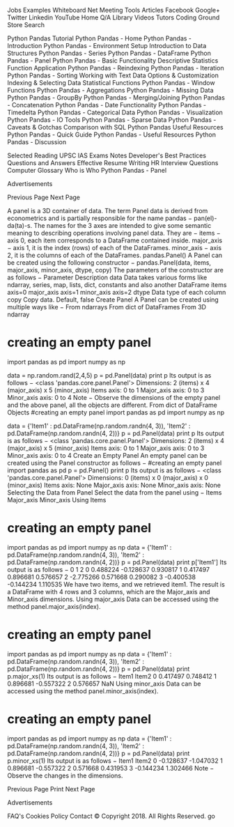 
 
 

 Jobs
  Examples
  Whiteboard
  Net Meeting
Tools 
  Articles
Facebook
Google+
Twitter
Linkedin
YouTube
 Home
 Q/A 
Library 
 Videos 
 Tutors
 Coding Ground 
 Store 
 Search 

 
Python Pandas Tutorial
Python Pandas - Home
Python Pandas - Introduction
Python Pandas - Environment Setup
Introduction to Data Structures
Python Pandas - Series
Python Pandas - DataFrame
Python Pandas - Panel
Python Pandas - Basic Functionality
Descriptive Statistics
Function Application
Python Pandas - Reindexing
Python Pandas - Iteration
Python Pandas - Sorting
Working with Text Data
Options & Customization
Indexing & Selecting Data
Statistical Functions
Python Pandas - Window Functions
Python Pandas - Aggregations
Python Pandas - Missing Data
Python Pandas - GroupBy
Python Pandas - Merging/Joining
Python Pandas - Concatenation
Python Pandas - Date Functionality
Python Pandas - Timedelta
Python Pandas - Categorical Data
Python Pandas - Visualization
Python Pandas - IO Tools
Python Pandas - Sparse Data
Python Pandas - Caveats & Gotchas
Comparison with SQL
Python Pandas Useful Resources
Python Pandas - Quick Guide
Python Pandas - Useful Resources
Python Pandas - Discussion
 
Selected Reading
UPSC IAS Exams Notes
Developer's Best Practices
Questions and Answers
Effective Resume Writing
HR Interview Questions
Computer Glossary
Who is Who
Python Pandas - Panel

Advertisements


 Previous Page 
Next Page   


A panel is a 3D container of data. The term Panel data is derived from econometrics and is partially responsible for the name pandas − pan(el)-da(ta)-s.
The names for the 3 axes are intended to give some semantic meaning to describing operations involving panel data. They are −
items − axis 0, each item corresponds to a DataFrame contained inside.
major_axis − axis 1, it is the index (rows) of each of the DataFrames.
minor_axis − axis 2, it is the columns of each of the DataFrames.
pandas.Panel()
A Panel can be created using the following constructor −
pandas.Panel(data, items, major_axis, minor_axis, dtype, copy)
The parameters of the constructor are as follows −
Parameter
Description
data
Data takes various forms like ndarray, series, map, lists, dict, constants and also another DataFrame
items
axis=0
major_axis
axis=1
minor_axis
axis=2
dtype
Data type of each column
copy
Copy data. Default, false
Create Panel
A Panel can be created using multiple ways like −
From ndarrays
From dict of DataFrames
From 3D ndarray
# creating an empty panel
import pandas as pd
import numpy as np

data = np.random.rand(2,4,5)
p = pd.Panel(data)
print p
Its output is as follows −
<class 'pandas.core.panel.Panel'>
Dimensions: 2 (items) x 4 (major_axis) x 5 (minor_axis)
Items axis: 0 to 1
Major_axis axis: 0 to 3
Minor_axis axis: 0 to 4
Note − Observe the dimensions of the empty panel and the above panel, all the objects are different.
From dict of DataFrame Objects
#creating an empty panel
import pandas as pd
import numpy as np

data = {'Item1' : pd.DataFrame(np.random.randn(4, 3)), 
        'Item2' : pd.DataFrame(np.random.randn(4, 2))}
p = pd.Panel(data)
print p
Its output is as follows −
<class 'pandas.core.panel.Panel'>
Dimensions: 2 (items) x 4 (major_axis) x 5 (minor_axis)
Items axis: 0 to 1
Major_axis axis: 0 to 3
Minor_axis axis: 0 to 4
Create an Empty Panel
An empty panel can be created using the Panel constructor as follows −
#creating an empty panel
import pandas as pd
p = pd.Panel()
print p
Its output is as follows −
<class 'pandas.core.panel.Panel'>
Dimensions: 0 (items) x 0 (major_axis) x 0 (minor_axis)
Items axis: None
Major_axis axis: None
Minor_axis axis: None
Selecting the Data from Panel
Select the data from the panel using −
Items
Major_axis
Minor_axis
Using Items
# creating an empty panel
import pandas as pd
import numpy as np
data = {'Item1' : pd.DataFrame(np.random.randn(4, 3)), 
        'Item2' : pd.DataFrame(np.random.randn(4, 2))}
p = pd.Panel(data)
print p['Item1']
Its output is as follows −
            0          1          2
0    0.488224  -0.128637   0.930817
1    0.417497   0.896681   0.576657
2   -2.775266   0.571668   0.290082
3   -0.400538  -0.144234   1.110535
We have two items, and we retrieved item1. The result is a DataFrame with 4 rows and 3 columns, which are the Major_axis and Minor_axis dimensions.
Using major_axis
Data can be accessed using the method panel.major_axis(index).
# creating an empty panel
import pandas as pd
import numpy as np
data = {'Item1' : pd.DataFrame(np.random.randn(4, 3)), 
        'Item2' : pd.DataFrame(np.random.randn(4, 2))}
p = pd.Panel(data)
print p.major_xs(1)
Its output is as follows −
      Item1       Item2
0   0.417497    0.748412
1   0.896681   -0.557322
2   0.576657       NaN
Using minor_axis
Data can be accessed using the method panel.minor_axis(index).
# creating an empty panel
import pandas as pd
import numpy as np
data = {'Item1' : pd.DataFrame(np.random.randn(4, 3)), 
        'Item2' : pd.DataFrame(np.random.randn(4, 2))}
p = pd.Panel(data)
print p.minor_xs(1)
Its output is as follows −
       Item1       Item2
0   -0.128637   -1.047032
1    0.896681   -0.557322
2    0.571668    0.431953
3   -0.144234    1.302466
Note − Observe the changes in the dimensions.

 Previous Page 
 Print 
Next Page   

Advertisements
      



 
FAQ's Cookies Policy Contact 
© Copyright 2018. All Rights Reserved.
 go 


